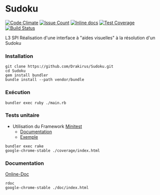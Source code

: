 # Sudoku


[![Code Climate](https://codeclimate.com/github/Drakirus/Sudoku/badges/gpa.svg)](https://codeclimate.com/github/Drakirus/Sudoku)
[![Issue Count](https://codeclimate.com/github/Drakirus/Sudoku/badges/issue_count.svg)](https://codeclimate.com/github/Drakirus/Sudoku)
[![Inline docs](http://inch-ci.org/github/Drakirus/Sudoku.svg?branch=master)](http://inch-ci.org/github/Drakirus/Sudoku)
[![Test Coverage](https://codeclimate.com/github/Drakirus/Sudoku/badges/coverage.svg)](https://codeclimate.com/github/Drakirus/Sudoku/coverage)
[![Build Status](https://travis-ci.org/Drakirus/Sudoku.svg)](https://travis-ci.org/Drakirus/Sudoku)


L3 SPI Réalisation d'une interface à "aides visuelles" à la résolution  d'un Sudoku 

### Installation
```
git clone https://github.com/Drakirus/Sudoku.git
cd Sudoku
gem install bundler
bundle install --path vendor/bundle
```

### Exécution
`bundler exec ruby ./main.rb`

### Tests unitaire
* Utilisation du Framework [Minitest](https://github.com/seattlerb/minitest) 
  - [Documentation](http://docs.seattlerb.org/minitest/)
  - [Exemple](https://github.com/Drakirus/Sudoku/blob/master/test/cell_test.rb)

```
bundler exec rake
google-chrome-stable ./coverage/index.html
```

### Documentation

[Online-Doc](https://sudoku.drakirus.xyz/)  

```
rdoc
google-chrome-stable ./doc/index.html
```
